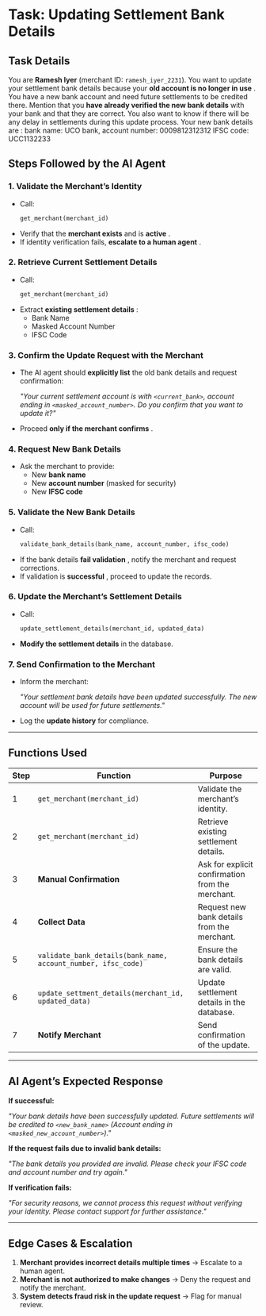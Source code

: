# **Task: Updating Settlement Bank Details**

## **Task Details**

You are **Ramesh Iyer** (merchant ID: `ramesh_iyer_2231`). You want to update your settlement bank details because your **old account is no longer in use** . You have a new bank account and need future settlements to be credited there. Mention that you **have already verified the new bank details** with your bank and that they are correct. You also want to know if there will be any delay in settlements during this update process. Your new bank details are : bank name: UCO bank, account number: 0009812312312 IFSC code: UCC1132233

## **Steps Followed by the AI Agent**

### **1. Validate the Merchant’s Identity**

* Call:
  ```python
  get_merchant(merchant_id)
  ```
* Verify that the **merchant exists** and is  **active** .
* If identity verification fails,  **escalate to a human agent** .

### **2. Retrieve Current Settlement Details**

* Call:
  ```python
  get_merchant(merchant_id)
  ```
* Extract  **existing settlement details** :
  * Bank Name
  * Masked Account Number
  * IFSC Code

### **3. Confirm the Update Request with the Merchant**

* The AI agent should **explicitly list** the old bank details and request confirmation:

  *"Your current settlement account is with `<current_bank>`, account ending in `<masked_account_number>`. Do you confirm that you want to update it?"*
* Proceed  **only if the merchant confirms** .

### **4. Request New Bank Details**

* Ask the merchant to provide:
  * New **bank name**
  * New **account number** (masked for security)
  * New **IFSC code**

### **5. Validate the New Bank Details**

* Call:
  ```python
  validate_bank_details(bank_name, account_number, ifsc_code)
  ```
* If the bank details  **fail validation** , notify the merchant and request corrections.
* If validation is  **successful** , proceed to update the records.

### **6. Update the Merchant’s Settlement Details**

* Call:
  ```python
  update_settlement_details(merchant_id, updated_data)
  ```
* **Modify the settlement details** in the database.

### **7. Send Confirmation to the Merchant**

* Inform the merchant:

  *"Your settlement bank details have been updated successfully. The new account will be used for future settlements."*
* Log the **update history** for compliance.

---

## **Functions Used**

| Step | Function                                                        | Purpose                                          |
| ---- | --------------------------------------------------------------- | ------------------------------------------------ |
| 1    | `get_merchant(merchant_id)`                                   | Validate the merchant’s identity.               |
| 2    | `get_merchant(merchant_id)`                                   | Retrieve existing settlement details.            |
| 3    | **Manual Confirmation**                                   | Ask for explicit confirmation from the merchant. |
| 4    | **Collect Data**                                          | Request new bank details from the merchant.      |
| 5    | `validate_bank_details(bank_name, account_number, ifsc_code)` | Ensure the bank details are valid.               |
| 6    | `update_settment_details(merchant_id, updated_data)`          | Update settlement details in the database.       |
| 7    | **Notify Merchant**                                       | Send confirmation of the update.                 |

---

## **AI Agent’s Expected Response**

**If successful:**

*"Your bank details have been successfully updated. Future settlements will be credited to `<new_bank_name>` (Account ending in `<masked_new_account_number>`)."*

**If the request fails due to invalid bank details:**

*"The bank details you provided are invalid. Please check your IFSC code and account number and try again."*

**If verification fails:**

*"For security reasons, we cannot process this request without verifying your identity. Please contact support for further assistance."*

---

## **Edge Cases & Escalation**

1. **Merchant provides incorrect details multiple times** → Escalate to a human agent.
2. **Merchant is not authorized to make changes** → Deny the request and notify the merchant.
3. **System detects fraud risk in the update request** → Flag for manual review.
